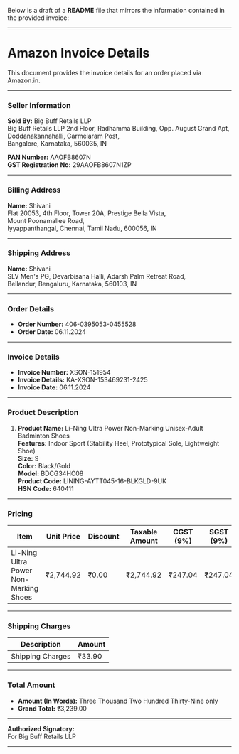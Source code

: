 Below is a draft of a **README** file that mirrors the information contained in the provided invoice:

---

# Amazon Invoice Details

This document provides the invoice details for an order placed via Amazon.in.

---

### **Seller Information**
**Sold By:**
Big Buff Retails LLP  
Big Buff Retails LLP 2nd Floor, Radhamma Building, Opp. August Grand Apt,  
Doddanakannahalli, Carmelaram Post,  
Bangalore, Karnataka, 560035, IN  

**PAN Number:** AAOFB8607N  
**GST Registration No:** 29AAOFB8607N1ZP  

---

### **Billing Address**
**Name:** Shivani  
Flat 20053, 4th Floor, Tower 20A, Prestige Bella Vista,  
Mount Poonamallee Road,  
Iyyappanthangal, Chennai, Tamil Nadu, 600056, IN  

---

### **Shipping Address**
**Name:** Shivani  
SLV Men's PG, Devarbisana Halli, Adarsh Palm Retreat Road,  
Bellandur, Bengaluru, Karnataka, 560103, IN  

---

### **Order Details**
- **Order Number:** 406-0395053-0455528  
- **Order Date:** 06.11.2024  

---

### **Invoice Details**
- **Invoice Number:** XSON-151954  
- **Invoice Details:** KA-XSON-153469231-2425  
- **Invoice Date:** 06.11.2024  

---

### **Product Description**
1. **Product Name:** Li-Ning Ultra Power Non-Marking Unisex-Adult Badminton Shoes  
   **Features:** Indoor Sport (Stability Heel, Prototypical Sole, Lightweight Shoe)  
   **Size:** 9  
   **Color:** Black/Gold  
   **Model:** BDCG34HC08  
   **Product Code:** LINING-AYTT045-16-BLKGLD-9UK  
   **HSN Code:** 640411  

---

### **Pricing**
| **Item**                              | **Unit Price** | **Discount** | **Taxable Amount** | **CGST (9%)** | **SGST (9%)** | **Total** |
|---------------------------------------|----------------|--------------|---------------------|---------------|---------------|-----------|
| Li-Ning Ultra Power Non-Marking Shoes | ₹2,744.92      | ₹0.00        | ₹2,744.92           | ₹247.04       | ₹247.04       | ₹3,239.00 |

---

### **Shipping Charges**
| **Description** | **Amount** |
|------------------|------------|
| Shipping Charges | ₹33.90     |

---

### **Total Amount**
- **Amount (In Words):** Three Thousand Two Hundred Thirty-Nine only  
- **Grand Total:** ₹3,239.00  

---

**Authorized Signatory:**  
For Big Buff Retails LLP  

--- 

